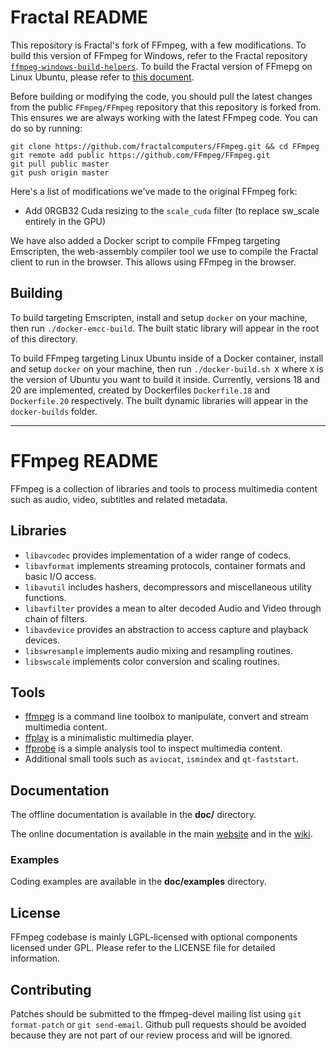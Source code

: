 Fractal README
=============

This repository is Fractal's fork of FFmpeg, with a few modifications. To build this version of FFmpeg for Windows, refer to the Fractal repository [`ffmpeg-windows-build-helpers`](https://github.com/fractalcomputers/ffmpeg-windows-build-helpers). To build the Fractal version of FFmepg on Linux Ubuntu, please refer to [this document](https://docs.google.com/document/d/1HsY4_qABX1Drp5TENAqexesnTOvIV4Yv8GIGSDDPSuk/edit).

Before building or modifying the code, you should pull the latest changes from the public `FFmpeg/FFmpeg` repository that this repository is forked from. This ensures we are always working with the latest FFmpeg code. You can do so by running:

```
git clone https://github.com/fractalcomputers/FFmpeg.git && cd FFmpeg
git remote add public https://github.com/FFmpeg/FFmpeg.git
git pull public master
git push origin master
```

Here's a list of modifications we've made to the original FFmpeg fork:
- Add 0RGB32 Cuda resizing to the `scale_cuda` filter (to replace sw_scale entirely in the GPU)

We have also added a Docker script to compile FFmpeg targeting Emscripten, the web-assembly compiler tool we use to compile the Fractal client to run in the browser. This allows using FFmpeg in the browser.

## Building

To build targeting Emscripten, install and setup `docker` on your machine, then run `./docker-emcc-build`. The built static library will appear in the root of this directory.

To build FFmpeg targeting Linux Ubuntu inside of a Docker container, install and setup `docker` on your machine, then run `./docker-build.sh X` where `X` is the version of Ubuntu you want to build it inside. Currently, versions 18 and 20 are implemented, created by Dockerfiles `Dockerfile.18` and `Dockerfile.20` respectively. The built dynamic libraries will appear in the `docker-builds` folder.

---

FFmpeg README
=============

FFmpeg is a collection of libraries and tools to process multimedia content
such as audio, video, subtitles and related metadata.

## Libraries

* `libavcodec` provides implementation of a wider range of codecs.
* `libavformat` implements streaming protocols, container formats and basic I/O access.
* `libavutil` includes hashers, decompressors and miscellaneous utility functions.
* `libavfilter` provides a mean to alter decoded Audio and Video through chain of filters.
* `libavdevice` provides an abstraction to access capture and playback devices.
* `libswresample` implements audio mixing and resampling routines.
* `libswscale` implements color conversion and scaling routines.

## Tools

* [ffmpeg](https://ffmpeg.org/ffmpeg.html) is a command line toolbox to
  manipulate, convert and stream multimedia content.
* [ffplay](https://ffmpeg.org/ffplay.html) is a minimalistic multimedia player.
* [ffprobe](https://ffmpeg.org/ffprobe.html) is a simple analysis tool to inspect
  multimedia content.
* Additional small tools such as `aviocat`, `ismindex` and `qt-faststart`.

## Documentation

The offline documentation is available in the **doc/** directory.

The online documentation is available in the main [website](https://ffmpeg.org)
and in the [wiki](https://trac.ffmpeg.org).

### Examples

Coding examples are available in the **doc/examples** directory.

## License

FFmpeg codebase is mainly LGPL-licensed with optional components licensed under
GPL. Please refer to the LICENSE file for detailed information.

## Contributing

Patches should be submitted to the ffmpeg-devel mailing list using
`git format-patch` or `git send-email`. Github pull requests should be
avoided because they are not part of our review process and will be ignored.

